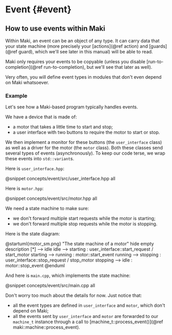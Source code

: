 # Event {#event}

## How to use events within Maki

Within Maki, an event can be an object of any type. It can carry data that your state machine (more precisely your [actions](@ref action) and [guards](@ref guard), which we'll see later in this manual) will be able to read.

Maki only requires your events to be copyable (unless you disable [run-to-completion](@ref run-to-completion), but we'll see that later as well).

Very often, you will define event types in modules that don't even depend on Maki whatsoever.

### Example

Let's see how a Maki-based program typically handles events.

We have a device that is made of:
* a motor that takes a little time to start and stop;
* a user interface with two buttons to require the motor to start or stop.

We then implement a monitor for these buttons (the `user_interface` class) as well as a driver for the motor (the `motor` class). Both these classes send several types of events (asynchronously). To keep our code terse, we wrap these events into `std::variant`s.

Here is `user_interface.hpp`:

@snippet concepts/event/src/user_interface.hpp all

Here is `motor.hpp`:

@snippet concepts/event/src/motor.hpp all

We need a state machine to make sure:
* we don't forward multiple start requests while the motor is starting;
* we don't forward multiple stop requests while the motor is stopping.

Here is the state diagram:

@startuml{motor_sm.png} "The state machine of a motor"
hide empty description
[*] --> idle
idle --> starting : user_interface::start_request / start_motor
starting --> running : motor::start_event
running --> stopping : user_interface::stop_request / stop_motor
stopping --> idle : motor::stop_event
@enduml

And here is `main.cpp`, which implements the state machine:

@snippet concepts/event/src/main.cpp all

Don't worry too much about the details for now. Just notice that:
* all the event types are defined in `user_interface` and `motor`, which don't depend on Maki;
* all the events sent by `user_interface` and `motor` are forwarded to our `machine_t` instance through a call to [machine_t::process_event()](@ref maki::machine::process_event).
